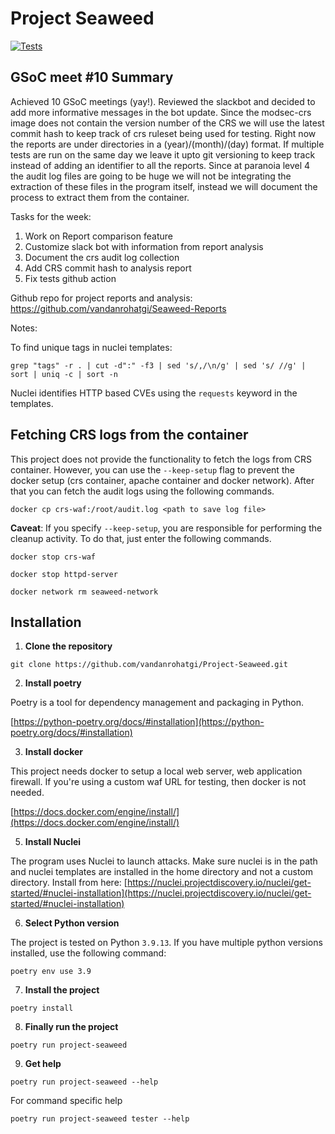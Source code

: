 # Project Seaweed

[![Tests](https://github.com/vandanrohatgi/Project-Seaweed/workflows/Tests/badge.svg)](https://github.com/vandanrohatgi/Project-Seaweed/actions?workflow=Tests)

## GSoC meet #10 Summary

Achieved 10 GSoC meetings (yay!). Reviewed the slackbot and decided to add more informative messages in the bot update. Since the modsec-crs image does not contain the version number of the CRS we will use the latest commit hash to keep track of crs ruleset being used for testing. Right now the reports are under directories in a  (year)/(month)/(day) format. If multiple tests are run on the same day we leave it upto git versioning to keep track instead of adding an identifier to all the reports. Since at paranoia level 4 the audit log files are going to be huge we will not be integrating the extraction of these files in the program itself, instead we will document the process to extract them from the container.


Tasks for the week:

1. Work on Report comparison feature
2. Customize slack bot with information from report analysis
3. Document the crs audit log collection
4. Add CRS commit hash to analysis report
5. Fix tests github action

Github repo for project reports and analysis: https://github.com/vandanrohatgi/Seaweed-Reports

Notes:

To find unique tags in nuclei templates:

`grep "tags" -r . | cut -d":" -f3 | sed 's/,/\n/g' | sed 's/ //g' | sort | uniq -c | sort -n`

Nuclei identifies HTTP based CVEs using the `requests` keyword in the templates.

## Fetching CRS logs from the container

This project does not provide the functionality to fetch the logs from CRS container. However, you can use the `--keep-setup` flag to prevent the docker setup (crs container, apache container and docker network). After that you can fetch the audit logs using the following commands.

`docker cp crs-waf:/root/audit.log <path to save log file>`

**Caveat**: If you specify `--keep-setup`, you are responsible for performing the cleanup activity. To do that, just enter the following commands.

`docker stop crs-waf`

`docker stop httpd-server`

`docker network rm seaweed-network`

## Installation

1. **Clone the repository**

`git clone https://github.com/vandanrohatgi/Project-Seaweed.git`

2. **Install poetry** 

Poetry is a tool for dependency management and packaging in Python. 

[https://python-poetry.org/docs/#installation](https://python-poetry.org/docs/#installation)

3. **Install docker**

This project needs docker to setup a local web server, web application firewall. If you're using a custom waf URL for testing, then docker is not needed. 

[https://docs.docker.com/engine/install/](https://docs.docker.com/engine/install/)

5. **Install Nuclei**

The program uses Nuclei to launch attacks. Make sure nuclei is in the path and nuclei templates are installed in the home directory and not a custom directory. Install from here: [https://nuclei.projectdiscovery.io/nuclei/get-started/#nuclei-installation](https://nuclei.projectdiscovery.io/nuclei/get-started/#nuclei-installation)

6. **Select Python version**

The project is tested on Python `3.9.13`. If you have multiple python versions installed, use the following command:

`poetry env use 3.9`

7. **Install the project**

`poetry install`

8. **Finally run the project**

`poetry run project-seaweed`

9. **Get help**

`poetry run project-seaweed --help`

For command specific help

`poetry run project-seaweed tester --help`